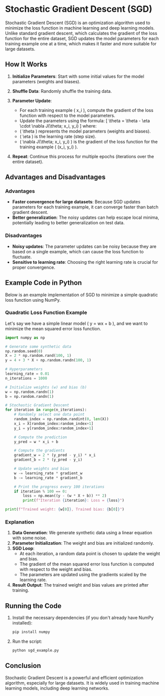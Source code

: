 

# Stochastic Gradient Descent (SGD)

Stochastic Gradient Descent (SGD) is an optimization algorithm used to minimize the loss function in machine learning and deep learning models. Unlike standard gradient descent, which calculates the gradient of the loss function for the entire dataset, SGD updates the model parameters for each training example one at a time, which makes it faster and more suitable for large datasets.

## How It Works

1. **Initialize Parameters**: Start with some initial values for the model parameters (weights and biases).
2. **Shuffle Data**: Randomly shuffle the training data.
3. **Parameter Update**:
   - For each training example \( x_i \), compute the gradient of the loss function with respect to the model parameters.
   - Update the parameters using the formula:
     \[
     \theta = \theta - \eta \cdot \nabla J(\theta; x_i, y_i)
     \]
   where:
   - \( \theta \) represents the model parameters (weights and biases).
   - \( \eta \) is the learning rate (step size).
   - \( \nabla J(\theta; x_i, y_i) \) is the gradient of the loss function for the training example \( (x_i, y_i) \).

4. **Repeat**: Continue this process for multiple epochs (iterations over the entire dataset).

## Advantages and Disadvantages

### Advantages
- **Faster convergence for large datasets**: Because SGD updates parameters for each training example, it can converge faster than batch gradient descent.
- **Better generalization**: The noisy updates can help escape local minima, potentially leading to better generalization on test data.

### Disadvantages
- **Noisy updates**: The parameter updates can be noisy because they are based on a single example, which can cause the loss function to fluctuate.
- **Sensitive to learning rate**: Choosing the right learning rate is crucial for proper convergence.

## Example Code in Python

Below is an example implementation of SGD to minimize a simple quadratic loss function using NumPy.

### Quadratic Loss Function Example

Let's say we have a simple linear model \( y = wx + b \), and we want to minimize the mean squared error loss function.

```python
import numpy as np

# Generate some synthetic data
np.random.seed(0)
X = 2 * np.random.rand(100, 1)
y = 4 + 3 * X + np.random.randn(100, 1)

# Hyperparameters
learning_rate = 0.01
n_iterations = 1000

# Initialize weights (w) and bias (b)
w = np.random.randn(1)
b = np.random.randn(1)

# Stochastic Gradient Descent
for iteration in range(n_iterations):
    # Randomly select one data point
    random_index = np.random.randint(0, len(X))
    x_i = X[random_index:random_index+1]
    y_i = y[random_index:random_index+1]

    # Compute the prediction
    y_pred = w * x_i + b

    # Compute the gradients
    gradient_w = 2 * (y_pred - y_i) * x_i
    gradient_b = 2 * (y_pred - y_i)

    # Update weights and bias
    w -= learning_rate * gradient_w
    b -= learning_rate * gradient_b

    # Print the progress every 100 iterations
    if iteration % 100 == 0:
        loss = np.mean((y - (w * X + b)) ** 2)
        print(f"Iteration {iteration}: Loss = {loss}")

print(f"Trained weight: {w[0]}, Trained bias: {b[0]}")
```

### Explanation

1. **Data Generation**: We generate synthetic data using a linear equation with some noise.
2. **Parameter Initialization**: The weight and bias are initialized randomly.
3. **SGD Loop**:
   - At each iteration, a random data point is chosen to update the weight and bias.
   - The gradient of the mean squared error loss function is computed with respect to the weight and bias.
   - The parameters are updated using the gradients scaled by the learning rate.
4. **Result Output**: The trained weight and bias values are printed after training.

## Running the Code

1. Install the necessary dependencies (if you don't already have NumPy installed):
   ```bash
   pip install numpy
   ```

2. Run the script:
   ```bash
   python sgd_example.py
   ```

## Conclusion

Stochastic Gradient Descent is a powerful and efficient optimization algorithm, especially for large datasets. It is widely used in training machine learning models, including deep learning networks.
